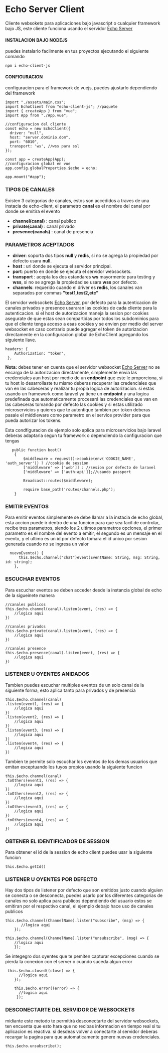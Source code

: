 # Echo Server Client
Cliente websokets para aplicaciones bajo javascript o cualquier framework bajo JS, este cliente funciona usando el servidor [Echo Server](https://gitlab.com/elyerr/echo-server)

#### INSTALACION BAJO NODEJS
puedes instalarlo facilmente en tus proyectos ejecutando el siguiente comando
```
npm i echo-client-js
```
#### CONFIGURACION
configuracion para el framework de vuejs, puedes ajustarlo dependiendo del framework
```
import "./assets/main.css";
import EchoClient from "echo-client-js"; //paquete
import { createApp } from "vue";
import App from "./App.vue";

//configuracion del cliente
const echo = new EchoClient({
  driver: "null",
  host: "server.dominio.dom",
  port: "6010",
  transport: 'ws', //wss para ssl
});

const app = createApp(App);
//configuracion global en vue 
app.config.globalProperties.$echo = echo;

app.mount("#app");

```

### TIPOS DE CANALES
Existen 3 categorias de canales, estos son accedidos a traves de una instacia de echo-client, el parametro **canal** es el nombre del canal por donde se emitira el evento
- **channel(canal)** : canal publico
- **private(canal)** : canal privado
- **presence(canals)** : canal de presencia

### PARAMETROS ACEPTADOS
- **driver**: soporta dos tipos **null** y **redis**, si no se agrega la propiedad por defecto usara **null**.
- **host** : uri donde se ejecuta el servidor principal.
- **port**: puerto en donde se ejecuta el servidor websockets.
- **transport** : acepta los dos estandares **ws** mayormente para testing y **wss**, si no se agrega la propiedad se usara **wss** por defecto.
- **channels**: requerido cuando el driver es **redis**, los canales van separados por commas **"test1,test2,etc"**

El servidor websockets [Echo Server](https://gitlab.com/elyerr/echo-server), por defecto para la autenticacion de canales privados y presence usararan las cookies de cada cliente para la autenticacion. si el host de autorizacion maneja la sesion por cookies asegurate de que estas sean compartidas por todos los subdominios para que el cliente tenga acceso a esas cookies y se envien por medio del server websocket en caso contrario puede agregar el token de autorizacion directamente en la configuracion global de EchoClient agregando los siguiente llave. 

```
headers: {
    Authorization: "token",
 },

```
**Nota:** debes tener en cuenta que el servidor websocket [Echo Server](https://gitlab.com/elyerr/echo-server) no se encarga de la autorizacion directamente, simplemente envia las credenciales aun host por medio de un **endpoint** que este le proporciona, si tu host lo desarrollaste tu mismo deberas recuperar las credenciales que van en las cabeceras y realizar tu propia logica de autorizacion. si estas usando un framework como laravel ya tiene un **endpoint** y una logica predefinada que automaticamente procesará las credenciales que van en las cabeceras tomando por defecto las cookies y si estas utilizado microservicios y quieres que te autentique tambien por token deberas pasale el middleware como parametro en el service provider para que pueda autorizar los tokens.

Esta condfiguracion de ejemplo solo aplica para microservicios bajo laravel deberas adaptarla segun tu framework o dependiendo la configuracion que tengas

```
   public function boot()
    {
        $middleware = request()->cookie(env('COOKIE_NAME', 'auth_server')) ? //cookie de session
        ['middleware' => ['web']] : //sesion por defecto de laravel
        ['middleware' => ['auth:api']];//usando passport

        Broadcast::routes($middleware);

        require base_path('routes/channels.php');
    }

``` 

### EMITIR EVENTOS
Para emitir eventos simplemente se debe llamar a la instacia de echo global, esta accion puede ir dentro de una funcion para que sea facil de controlar, recibe tres parametros, siendo
los 2 ultimos parametros opciones, el primer parametro es el nombre del evento a emitir, el segundo es un mensaje en el evento, y el ultimo es un id por defecto tomara el id unico por sesion generada cuando no se ingresa un valor
```
  nuevoEvento() {
      this.$echo.channel("chat")event(EventName: String, msg: String, id: string);
    },
```

### ESCUCHAR EVENTOS
Para escuchar eventos se deben acceder desde la instancia global de echo de la sigueinete manera

```
//canales publicos
this.$echo.channel(canal).listen(event, (res) => {
    //logica aqui
})

//canales privados
this.$echo.private(canal).listen(event, (res) => {
    //logica aqui
})

//canales presence
this.$echo.presence(canal).listen(event, (res) => {
    //logica aqui
})

```
### LISTENER U OYENTES ANIDADOS
Tambien puedes escuchar multiples eventos de un solo canal de la siguiente forma, esto aplica tanto para privados y de presencia

``` 
this.$echo.channel(canal)
.listen(event1, (res) => {
    //logica aqui
})
.listen(event2, (res) => {
    //logica aqui
})
.listen(event3, (res) => {
    //logica aqui
})
.listen(event4, (res) => {
    //logica aqui
})

``` 
Tambien te permite  solo escuchar los eventos de los demas usuarios que emitan exceptuando los tuyos propios usando la siguiente funcion

``` 
this.$echo.channel(canal)
.toOthers(event1, (res) => {
    //logica aqui
})
.toOthers(event2, (res) => {
    //logica aqui
})
.toOthers(event3, (res) => {
    //logica aqui
})
.toOthers(event4, (res) => {
    //logica aqui
})

``` 
### OBTENER EL IDENTIFICADOR DE SESSION
Para obtener el id de la session de echo client puedes usar la siguiente funcion
```
this.$echo.getId()
```

### LISTENER U OYENTES POR DEFECTO
Hay dos tipos de listener por defecto que son emitidos justo cuando alguien se conecta o se desconecta, puedes usarlo por los diferentes categorias de canales no solo aplica para publicos dependiendo del usuario estos se emitiran por el respectivo canal, el ejemplo debajo hace uso de canales publicos
```
this.$echo.channel(ChannelName).listen("subscribe", (msg) => {
       //logica aqui
    });

this.$echo.channel(ChannelName).listen("unsubscribe", (msg) => {
    //logica aqui
    });

```

Se integegro dos oyentes que te pemiten capturar excepciones cuando se pierda la conexion con el server o cuando suceda algun error
```
 this.$echo.closed((close) => {
      //logica aqui
    });

    this.$echo.error((error) => {
      //logica aqui
     });

```

### DESCONECTARTE DEL SERVIDOR DE WEBSOCKETS
midiante este metodo te permitirá desconectarte del servidor websockets, ten encuenta que esto hara que no recibas informacion en tiempo real si tu aplicacion es reactiva. si desdeas volver a conectarte al servidor deberas recargar la pagina para que automaticamente genere nuevas credenciales.
```
this.$echo.unsubscribe();

```
